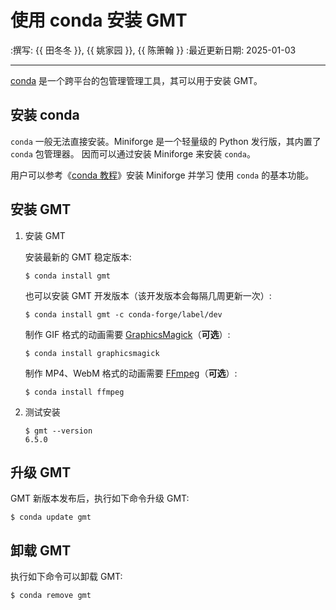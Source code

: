 # 使用 conda 安装 GMT

:撰写: {{ 田冬冬 }}, {{ 姚家园 }}, {{ 陈箫翰 }}
:最近更新日期: 2025-01-03

---

[conda](https://docs.conda.io/en/latest/) 是一个跨平台的包管理管理工具，其可以用于安装 GMT。

## 安装 conda

`conda` 一般无法直接安装。Miniforge 是一个轻量级的 Python 发行版，其内置了 `conda` 包管理器。
因而可以通过安装 Miniforge 来安装 `conda`。

用户可以参考《[conda 教程](https://seismo-learn.org/software/conda/)》安装 Miniforge 并学习
使用 `conda` 的基本功能。

## 安装 GMT

1. 安装 GMT

   安装最新的 GMT 稳定版本:

   ```
   $ conda install gmt
   ```

   也可以安装 GMT 开发版本（该开发版本会每隔几周更新一次）:

   ```
   $ conda install gmt -c conda-forge/label/dev
   ```

   制作 GIF 格式的动画需要 [GraphicsMagick](http://www.graphicsmagick.org/)（**可选**）:

   ```
   $ conda install graphicsmagick
   ```

   制作 MP4、WebM 格式的动画需要 [FFmpeg](https://ffmpeg.org/)（**可选**）:

   ```
   $ conda install ffmpeg
   ```

2. 测试安装

   ```
   $ gmt --version
   6.5.0
   ```

## 升级 GMT

GMT 新版本发布后，执行如下命令升级 GMT:

```
$ conda update gmt
```

## 卸载 GMT

执行如下命令可以卸载 GMT:

```
$ conda remove gmt
```
